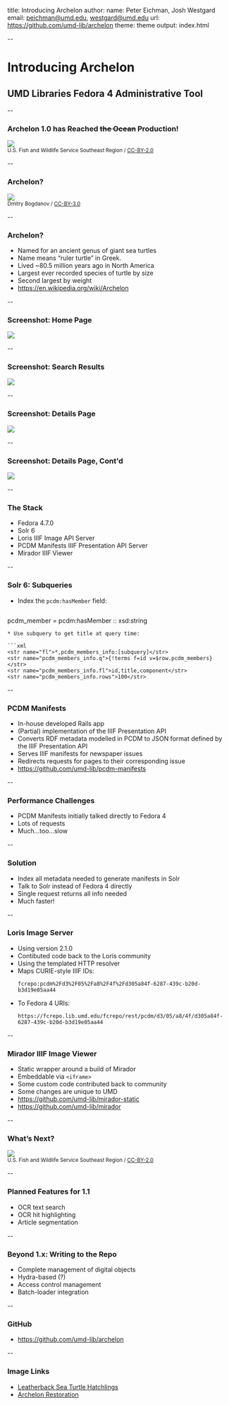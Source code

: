 title: Introducing Archelon
author:
  name: Peter Eichman, Josh Westgard
  email: peichman@umd.edu, westgard@umd.edu
  url: https://github.com/umd-lib/archelon
theme: theme
output: index.html

--

# Introducing Archelon
## UMD Libraries Fedora 4 Administrative Tool

--

### Archelon 1.0 has Reached <del>the Ocean</del> Production!

![](LeatherbacksCrawlingToTheSea.jpg)  
<small class="photo-credit">U.S. Fish and Wildlife Service Southeast Region / <a href="http://creativecommons.org/licenses/by/2.0">CC-BY-2.0</a></small>

--

### Archelon?

![](ArchelonTurtle.jpg)
<br/><small class="photo-credit">Dmitry Bogdanov / <a href="http://creativecommons.org/licenses/by/3.0">CC-BY-3.0</a></small>

--

### Archelon?

* Named for an ancient genus of giant sea turtles
* Name means “ruler turtle” in Greek.
* Lived ~80.5 million years ago in North America
* Largest ever recorded species of turtle by size
* Second largest by weight
* <https://en.wikipedia.org/wiki/Archelon>

--

### Screenshot: Home Page

![](ArchelonHomeScreen.png)

--

### Screenshot: Search Results

![](ArchelonSearchResults.png)

--

### Screenshot: Details Page

![](ArchelonDetailsPageTop.png)

--

### Screenshot: Details Page, Cont'd

![](ArchelonDetailsPageBottom.png)

--

### The Stack

* Fedora 4.7.0
* Solr 6
* Loris IIIF Image API Server
* PCDM Manifests IIIF Presentation API Server
* Mirador IIIF Viewer

--

### Solr 6: Subqueries

* Index the `pcdm:hasMember` field:

  ```
pcdm_member = pcdm:hasMember :: xsd:string
  ```
* Use subquery to get title at query time:

  ```xml
<str name="fl">*,pcdm_members_info:[subquery]</str>
<str name="pcdm_members_info.q">{!terms f=id v=$row.pcdm_members}</str>
<str name="pcdm_members_info.fl">id,title,component</str>
<str name="pcdm_members_info.rows">100</str>
  ```

--

### PCDM Manifests

* In-house developed Rails app
* (Partial) implementation of the IIIF Presentation API
* Converts RDF metadata modelled in PCDM to JSON format defined by the IIIF Presentation API
* Serves IIIF manifests for newspaper issues
* Redirects requests for pages to their corresponding issue
* <https://github.com/umd-lib/pcdm-manifests>

--

### Performance Challenges

* PCDM Manifests initially talked directly to Fedora 4
* Lots of requests
* Much...too...slow

--

### Solution

* Index all metadata needed to generate manifests in Solr
* Talk to Solr instead of Fedora 4 directly
* Single request returns all info needed
* Much faster!

--

### Loris Image Server

* Using version 2.1.0
* Contibuted code back to the Loris community
* Using the templated HTTP resolver
* Maps CURIE-style IIIF IDs:
  ```
  fcrepo:pcdm%2Fd3%2F05%2Fa8%2F4f%2Fd305a84f-6287-439c-b20d-b3d19e05aa44
  ```
* To Fedora 4 URIs:
  ```
  https://fcrepo.lib.umd.edu/fcrepo/rest/pcdm/d3/05/a8/4f/d305a84f-6287-439c-b20d-b3d19e05aa44
  ```

--

### Mirador IIIF Image Viewer

* Static wrapper around a build of Mirador
* Embeddable via `<iframe>`
* Some custom code contributed back to community
* Some changes are unique to UMD
* <https://github.com/umd-lib/mirador-static>
* <https://github.com/umd-lib/mirador>

--

### What’s Next?

![](SingleLeatherback.jpg)  
<small class="photo-credit">U.S. Fish and Wildlife Service Southeast Region / <a href="http://creativecommons.org/licenses/by/2.0">CC-BY-2.0</a></small>

--

### Planned Features for 1.1

* OCR text search
* OCR hit highlighting
* Article segmentation

--

### Beyond 1.x: Writing to the Repo

* Complete management of digital objects
* Hydra-based (?)
* Access control management
* Batch-loader integration

--

### GitHub

* <https://github.com/umd-lib/archelon>

--

### Image Links

* [Leatherback Sea Turtle Hatchlings](https://commons.wikimedia.org/wiki/File:Leatherbacks_crawling_to_the_sea.jpg)
* [Archelon Restoration](https://commons.wikimedia.org/wiki/File:Archelon1DB.jpg)

[CC-BY-2.0]: http://creativecommons.org/licenses/by/2.0
